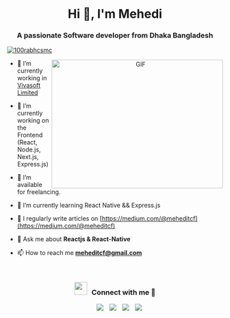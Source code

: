 <h1 align="center">Hi 👋, I'm Mehedi</h1>
<h3 align="center">A passionate Software developer from Dhaka Bangladesh</h3>

<p align="left"> <a href="https://twitter.com/mehedi_zamadar" target="blank"><img src="https://img.shields.io/twitter/follow/mehedi_zamadar?logo=twitter&style=for-the-badge" alt="100rabhcsmc" /></a> </p>

<a target="_blank" align="center">
  <img align="right" top="500" height="300" width="400" alt="GIF" src="https://media.giphy.com/media/SWoSkN6DxTszqIKEqv/giphy.gif">
</a>

- 🔭 I’m currently working in <a href="https://www.vivasoftltd.com/" target="blank">Vivasoft Limited</a>

- 🌱 I’m currently working on the Frontend (React, Node.js, Next.js, Express.js)

- 🤝 I’m available for freelancing.

- 🌱 I’m currently learning React Native && Express.js

- 📝 I regularly write articles on [https://medium.com/@meheditcf](https://medium.com/@meheditcf)

- 💬 Ask me about **Reactjs & React-Native**

- 📫 How to reach me **meheditcf@gmail.com**

<br/>
<h3 align="center" > <img src="https://media.giphy.com/media/iY8CRBdQXODJSCERIr/giphy.gif" width="30" height="30" style="margin-right: 10px;">Connect with me 🤝 </h3>

<p align="center">

 <div align="center"  class="icons-social" style="margin-left: 10px;">
        <a style="margin-left: 10px;"  target="_blank" href="https://www.linkedin.com/in/meheditcf/">
			<img src="https://img.icons8.com/doodle/40/000000/linkedin--v2.png"></a>
        <a style="margin-left: 10px;" target="_blank" href="https://github.com/meheditcf">
		<img src="https://img.icons8.com/doodle/40/000000/github--v1.png"></a>
		<a style="margin-left: 10px;" target="_blank" href="https://stackoverflow.com/users/12100625/mehedi-zamadar">
				<img src="https://img.icons8.com/external-tal-revivo-color-tal-revivo/40/000000/external-stack-overflow-is-a-question-and-answer-site-for-professional-logo-color-tal-revivo.png"></a>
		<a style="margin-left: 10px;" target="_blank" href="https://twitter.com/mehedi_zamadar">
			<img src="https://img.icons8.com/doodle/1x/twitter-squared--v2.png" ></a>

</p>
